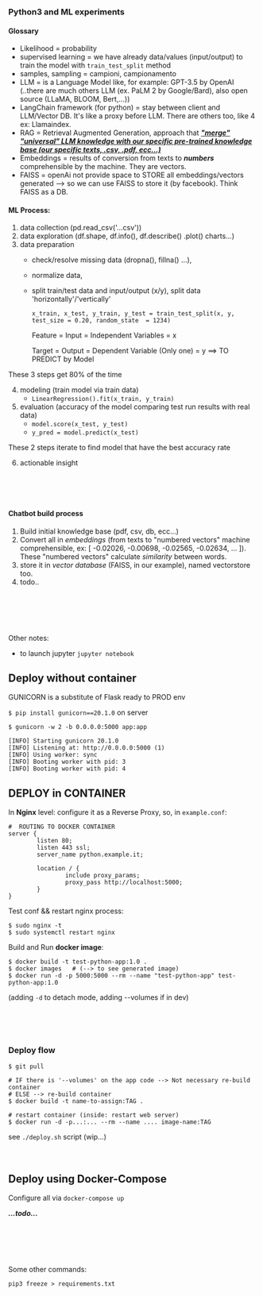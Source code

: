 ### Python3 and ML experiments

#### Glossary
- Likelihood = probability
- supervised learning = we have already data/values (input/output) to train the model with `train_test_split` method
- samples, sampling = campioni, campionamento
- LLM = is a Language Model like, for example: GPT-3.5 by OpenAI (..there are much others LLM (ex. PaLM 2 by Google/Bard), also open source (LLaMA, BLOOM, Bert,...))
- LangChain framework (for python) = stay between client and LLM/Vector DB. It's like a proxy before LLM. There are others too, like 4 ex: Llamaindex.
- RAG = Retrieval Augmented Generation, approach that <ins>***"merge" "universal" LLM knowledge with our specific pre-trained knowledge base (our specific texts, .csv, .pdf, ecc...)***</ins>
- Embeddings = results of conversion from texts to ***numbers*** comprehensible by the machine. They are vectors.
- FAISS = openAi not provide space to STORE all embeddings/vectors generated --> so we can use FAISS to store it (by facebook). Think FAISS as a DB.



#### ML Process:

1. data collection (pd.read_csv('...csv'))
2. data exploration (df.shape, df.info(), df.describe() .plot() charts...)
3. data preparation 
   - check/resolve missing data (dropna(), fillna() ...), 
   - normalize data,
   - split train/test data and input/output (x/y), split data 'horizontally'/'vertically'

     `x_train, x_test, y_train, y_test = train_test_split(x, y, test_size = 0.20, random_state  = 1234)`

     Feature = Input = Independent Variables = x
     
     Target = Output = Dependent Variable (Only one) = y  ==> TO PREDICT by Model

These 3 steps get 80% of the time

4. modeling (train model via train data)
   - `LinearRegression().fit(x_train, y_train)`
5. evaluation (accuracy of the model comparing test run results with real data)
   - `model.score(x_test, y_test)`
   - `y_pred = model.predict(x_test)`

These 2 steps iterate to find model that have the best accuracy rate

6. actionable insight

<br><br><br>

#### Chatbot build process
1. Build initial knowledge base (pdf, csv, db, ecc...)
1. Convert all in *embeddings* (from texts to "numbered vectors" machine comprehensible, ex: [ -0.02026, -0.00698, -0.02565, -0.02634, ... ]).
    These "numbered vectors" calculate *similarity* between words.
1. store it in *vector database* (FAISS, in our example), named vectorstore too.
1. todo..


<br><br><br><br>


Other notes:
- to launch jupyter `jupyter notebook`




## Deploy without container
GUNICORN is a substitute of Flask ready to PROD env

`$ pip install gunicorn==20.1.0`  on server


```
$ gunicorn -w 2 -b 0.0.0.0:5000 app:app

[INFO] Starting gunicorn 20.1.0
[INFO] Listening at: http://0.0.0.0:5000 (1)
[INFO] Using worker: sync
[INFO] Booting worker with pid: 3
[INFO] Booting worker with pid: 4
```

## DEPLOY in CONTAINER

In **Nginx** level: configure it as a Reverse Proxy, so, in `example.conf`:
```
#  ROUTING TO DOCKER CONTAINER
server {
        listen 80;
        listen 443 ssl;
        server_name python.example.it;
        
        location / {
                include proxy_params;
                proxy_pass http://localhost:5000;
        }
}
```

Test conf && restart nginx process: 
```
$ sudo nginx -t 
$ sudo systemctl restart nginx
```

Build and Run **docker image**:
```
$ docker build -t test-python-app:1.0 .
$ docker images   # (--> to see generated image)
$ docker run -d -p 5000:5000 --rm --name "test-python-app" test-python-app:1.0
```
(adding `-d` to detach mode, adding --volumes if in dev)

<br><br><br>

### Deploy flow
```
$ git pull

# IF there is '--volumes' on the app code --> Not necessary re-build container
# ELSE --> re-build container
$ docker build -t name-to-assign:TAG .

# restart container (inside: restart web server)
$ docker run -d -p...:... --rm --name .... image-name:TAG
```
see `./deploy.sh` script (wip...)
<br><br><br>

## Deploy using Docker-Compose
Configure all via `docker-compose up`

***...todo...***


<br><br><br><br>

Some other commands:

`pip3 freeze > requirements.txt`



